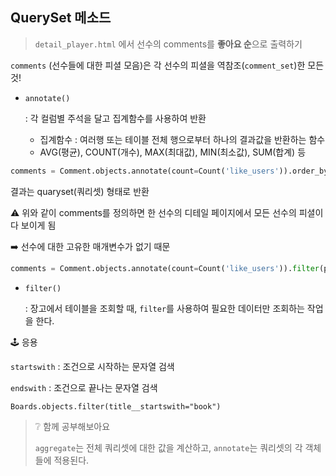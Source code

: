## QuerySet 메소드

> `detail_player.html` 에서 선수의 comments를 **좋아요 순**으로 출력하기

`comments` (선수들에 대한 피셜 모음)은 각 선수의 피셜을 역참조(`comment_set`)한 모든 것!



- `annotate()`

  : 각 컬럼별 주석을 달고 집계함수를 사용하여 반환

  - 집계함수 : 여러행 또는 테이블 전체 행으로부터 하나의 결과값을 반환하는 함수
  - AVG(평균), COUNT(개수), MAX(최대값), MIN(최소값), SUM(합계) 등

```python
comments = Comment.objects.annotate(count=Count('like_users')).order_by('-count')
```

결과는 quaryset(쿼리셋) 형태로 반환



⚠️ 위와 같이 comments를 정의하면 한 선수의 디테일 페이지에서 모든 선수의 피셜이 다 보이게 됨

➡️ 선수에 대한 고유한 매개변수가 없기 때문

```python
comments = Comment.objects.annotate(count=Count('like_users')).filter(players=player_pk).order_by('-count')
```

- `filter()`

  : 장고에서 테이블을 조회할 때, `filter`를 사용하여 필요한 데이터만 조회하는 작업을 한다.

  

🕹️ 응용

`startswith` : 조건으로 시작하는 문자열 검색

`endswith` :  조건으로 끝나는 문자열 검색

```
Boards.objects.filter(title__startswith="book")
```



> ❔ 함께 공부해보아요
>
> `aggregate`는 전체 쿼리셋에 대한 값을 계산하고, `annotate`는 쿼리셋의 각 객체들에 적용된다.

